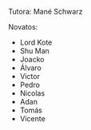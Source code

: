 Tutora: Mané Schwarz

Novatos:
- Lord Kote
- Shu Man
- Joacko
- Álvaro
- Victor
- Pedro
- Nicolas
- Adan
- Tomás
- Vicente
